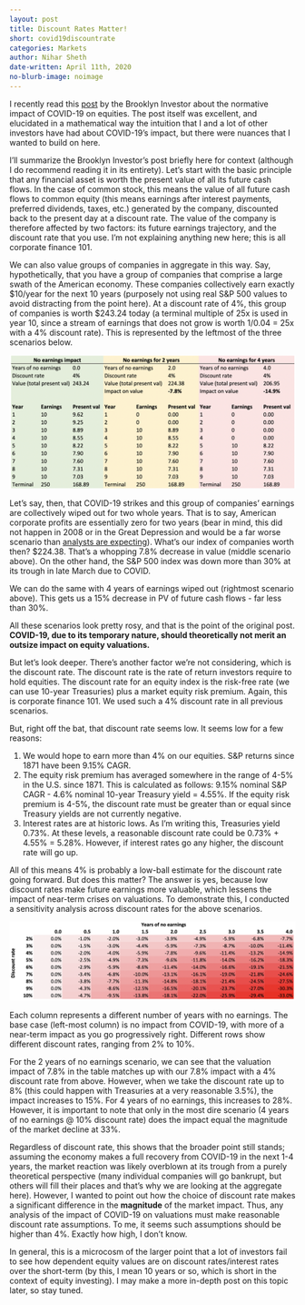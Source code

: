```yaml
---
layout: post
title: Discount Rates Matter!
short: covid19discountrate
categories: Markets
author: Nihar Sheth
date-written: April 11th, 2020
no-blurb-image: noimage
---
```


I recently read this [post](http://brooklyninvestor.blogspot.com/2020/03/who-cares-what-mr-market-thinks.html) by the Brooklyn Investor about the normative impact of COVID-19 on equities. The post itself was excellent, and elucidated in a mathematical way the intuition that I and a lot of other investors have had about COVID-19’s impact, but there were nuances that I wanted to build on here.

I’ll summarize the Brooklyn Investor’s post briefly here for context (although I do recommend reading it in its entirety). Let’s start with the basic principle that any financial asset is worth the present value of all its future cash flows. In the case of common stock, this means the value of all future cash flows to common equity (this means earnings after interest payments, preferred dividends, taxes, etc.) generated by the company, discounted back to the present day at a discount rate. The value of the company is therefore affected by two factors: its future earnings trajectory, and the discount rate that you use. I’m not explaining anything new here; this is all corporate finance 101.

We can also value groups of companies in aggregate in this way. Say, hypothetically, that you have a group of companies that comprise a large swath of the American economy.  These companies collectively earn exactly $10/year for the next 10 years (purposely not using real S&P 500 values to avoid distracting from the point here). At a discount rate of 4%, this group of companies is worth $243.24 today (a terminal multiple of 25x is used in year 10, since a stream of earnings that does not grow is worth 1/0.04 = 25x with a 4% discount rate). This is represented by the leftmost of the three scenarios below.

![Scenarios](/images/covid19discountrate/scenarios.png)

Let’s say, then, that COVID-19 strikes and this group of companies’ earnings are collectively wiped out for two whole years. That is to say, American corporate profits are essentially zero for two years (bear in mind, this did not happen in 2008 or in the Great Depression and would be a far worse scenario than [analysts are expecting](https://www.yardeni.com/pub/yriearningsforecast.pdf)). What’s our index of companies worth then? $224.38. That’s a whopping 7.8% decrease in value (middle scenario above). On the other hand, the S&P 500 index was down more than 30% at its trough in late March due to COVID.

We can do the same with 4 years of earnings wiped out (rightmost scenario above). This gets us a 15% decrease in PV of future cash flows - far less than 30%.

All these scenarios look pretty rosy, and that is the point of the original post. <b>COVID-19, due to its temporary nature, should theoretically not merit an outsize impact on equity valuations.</b>

But let’s look deeper. There’s another factor we’re not considering, which is the discount rate. The discount rate is the rate of return investors require to hold equities. The discount rate for an equity index is the risk-free rate (we can use 10-year Treasuries) plus a market equity risk premium. Again, this is corporate finance 101. We used such a 4% discount rate in all previous scenarios.

But, right off the bat, that discount rate seems low. It seems low for a few reasons:
1. We would hope to earn more than 4% on our equities. S&P returns since 1871 have been 9.15% CAGR.
2. The equity risk premium has averaged somewhere in the range of 4-5% in the U.S. since 1871. This is calculated as follows: 9.15% nominal S&P CAGR - 4.6% nominal 10-year Treasury yield = 4.55%. If the equity risk premium is 4-5%, the discount rate must be greater than or equal since Treasury yields are not currently negative.
3. Interest rates are at historic lows. As I’m writing this, Treasuries yield 0.73%. At these levels, a reasonable discount rate could be 0.73% + 4.55% = 5.28%. However, if interest rates go any higher, the discount rate will go up.

All of this means 4% is probably a low-ball estimate for the discount rate going forward. But does this matter? The answer is yes, because low discount rates make future earnings more valuable, which lessens the impact of near-term crises on valuations. To demonstrate this, I conducted a sensitivity analysis across discount rates for the above scenarios.

![Sensitivity Analysis](/images/covid19discountrate/sensitivity.png)

Each column represents a different number of years with no earnings. The base case (left-most column) is no impact from COVID-19, with more of a near-term impact as you go progressively right. Different rows show different discount rates, ranging from 2% to 10%.

For the 2 years of no earnings scenario, we can see that the valuation impact of 7.8% in the table matches up with our 7.8% impact with a 4% discount rate from above. However, when we take the discount rate up to 8% (this could happen with Treasuries at a very reasonable 3.5%), the impact increases to 15%. For 4 years of no earnings, this increases to 28%. However, it is important to note that only in the most dire scenario (4 years of no earnings @ 10% discount rate) does the impact equal the magnitude of the market decline at 33%.

Regardless of discount rate, this shows that the broader point still stands; assuming the economy makes a full recovery from COVID-19 in the next 1-4 years, the market reaction was likely overblown at its trough from a purely theoretical perspective (many individual companies will go bankrupt, but others will fill their places and that’s why we are looking at the aggregate here). However, I wanted to point out how the choice of discount rate makes a significant difference in the <b>magnitude</b> of the market impact. Thus, any analysis of the impact of COVID-19 on valuations must make reasonable discount rate assumptions. To me, it seems such assumptions should be higher than 4%. Exactly how high, I don’t know.

In general, this is a microcosm of the larger point that a lot of investors fail to see how dependent equity values are on discount rates/interest rates over the short-term (by this, I mean 10 years or so, which is short in the context of equity investing). I may make a more in-depth post on this topic later, so stay tuned.
